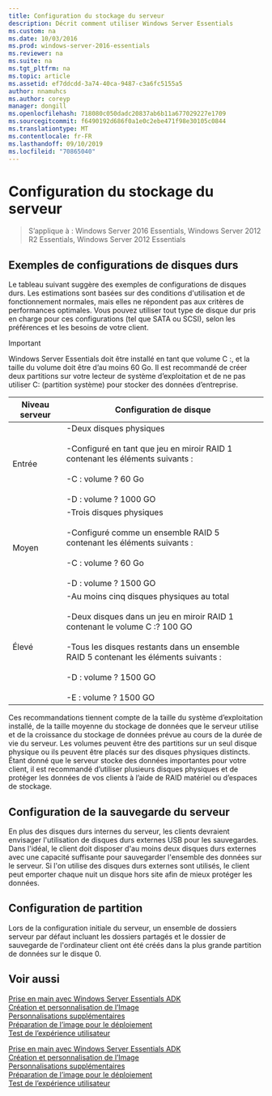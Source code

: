 ```yaml
---
title: Configuration du stockage du serveur
description: Décrit comment utiliser Windows Server Essentials
ms.custom: na
ms.date: 10/03/2016
ms.prod: windows-server-2016-essentials
ms.reviewer: na
ms.suite: na
ms.tgt_pltfrm: na
ms.topic: article
ms.assetid: ef7ddcdd-3a74-40ca-9487-c3a6fc5155a5
author: nnamuhcs
ms.author: coreyp
manager: dongill
ms.openlocfilehash: 718080c050dadc20837ab6b11a677029227e1709
ms.sourcegitcommit: f6490192d686f0a1e0c2ebe471f98e30105c0844
ms.translationtype: MT
ms.contentlocale: fr-FR
ms.lasthandoff: 09/10/2019
ms.locfileid: "70865040"
---
```

# <a name="configure-server-storage"></a>Configuration du stockage du serveur

>S’applique à : Windows Server 2016 Essentials, Windows Server 2012 R2 Essentials, Windows Server 2012 Essentials

## <a name="sample-hard-disk-configurations"></a>Exemples de configurations de disques durs  
 Le tableau suivant suggère des exemples de configurations de disques durs. Les estimations sont basées sur des conditions d'utilisation et de fonctionnement normales, mais elles ne répondent pas aux critères de performances optimales. Vous pouvez utiliser tout type de disque dur pris en charge pour ces configurations (tel que SATA ou SCSI), selon les préférences et les besoins de votre client.  
  
> [!IMPORTANT]
>   Windows Server Essentials doit être installé en tant que volume C :, et la taille du volume doit être d’au moins 60 Go. Il est recommandé de créer deux partitions sur votre lecteur de système d’exploitation et de ne pas utiliser C: (partition système) pour stocker des données d’entreprise.  
  
|Niveau serveur|Configuration de disque|  
|------------------|------------------------|  
|Entrée|-Deux disques physiques<br /><br /> -Configuré en tant que jeu en miroir RAID 1 contenant les éléments suivants :<br /><br /> -C : volume ? 60 Go<br /><br /> -D : volume ? 1000 GO|  
|Moyen|-Trois disques physiques<br /><br /> -Configuré comme un ensemble RAID 5 contenant les éléments suivants :<br /><br /> -C : volume ? 60 Go<br /><br /> -D : volume ? 1500 GO|  
|Élevé|-Au moins cinq disques physiques au total<br /><br /> -Deux disques dans un jeu en miroir RAID 1 contenant le volume C :? 100 GO<br /><br /> -Tous les disques restants dans un ensemble RAID 5 contenant les éléments suivants :<br /><br /> -D : volume ? 1500 GO<br /><br /> -E : volume ? 1500 GO|  
  
 Ces recommandations tiennent compte de la taille du système d’exploitation installé, de la taille moyenne du stockage de données que le serveur utilise et de la croissance du stockage de données prévue au cours de la durée de vie du serveur. Les volumes peuvent être des partitions sur un seul disque physique ou ils peuvent être placés sur des disques physiques distincts. Étant donné que le serveur stocke des données importantes pour votre client, il est recommandé d’utiliser plusieurs disques physiques et de protéger les données de vos clients à l’aide de RAID matériel ou d’espaces de stockage.  
  
## <a name="configuring-your-server-backup"></a>Configuration de la sauvegarde du serveur  
 En plus des disques durs internes du serveur, les clients devraient envisager l'utilisation de disques durs externes USB pour les sauvegardes. Dans l'idéal, le client doit disposer d'au moins deux disques durs externes avec une capacité suffisante pour sauvegarder l'ensemble des données sur le serveur. Si l'on utilise des disques durs externes sont utilisés, le client peut emporter chaque nuit un disque hors site afin de mieux protéger les données.  
  
## <a name="partition-configuration"></a>Configuration de partition  
 Lors de la configuration initiale du serveur, un ensemble de dossiers serveur par défaut incluant les dossiers partagés et le dossier de sauvegarde de l'ordinateur client ont été créés dans la plus grande partition de données sur le disque 0.  
  
## <a name="see-also"></a>Voir aussi  

 [Prise en main avec Windows Server Essentials ADK](Getting-Started-with-the-Windows-Server-Essentials-ADK.md)   
 [Création et personnalisation de l’Image](Creating-and-Customizing-the-Image.md)   
 [Personnalisations supplémentaires](Additional-Customizations.md)   
 [Préparation de l’image pour le déploiement](Preparing-the-Image-for-Deployment.md)   
 [Test de l’expérience utilisateur](Testing-the-Customer-Experience.md)

 [Prise en main avec Windows Server Essentials ADK](../install/Getting-Started-with-the-Windows-Server-Essentials-ADK.md)   
 [Création et personnalisation de l’Image](../install/Creating-and-Customizing-the-Image.md)   
 [Personnalisations supplémentaires](../install/Additional-Customizations.md)   
 [Préparation de l’image pour le déploiement](../install/Preparing-the-Image-for-Deployment.md)   
 [Test de l’expérience utilisateur](../install/Testing-the-Customer-Experience.md)

